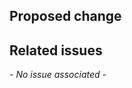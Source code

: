 ## Proposed change

<!--
Please include a summary of the changes and the related issue.
Please also include relevant motivation and context.
-->

## Related issues

<!--
Please make sure to follow the [contribution guidelines](https://github.com/amadeus-digital/Otter/blob/main/CONTRIBUTING.md)
-->

*- No issue associated -*

<!-- * :bug: Fix #issue -->
<!-- * :bug: Fix resolves #issue -->
<!-- * :rocket: Feature #issue -->
<!-- * :rocket: Feature resolves #issue -->
<!-- * :octocat: Pull Request #issue -->
